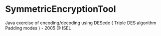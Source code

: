 # SymmetricEncryptionTool
Java exercise of encoding/decoding using DESede ( Triple DES algorithm Padding modes ) - 2005 @ ISEL
